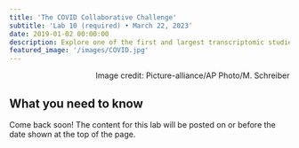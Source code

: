```yaml
---
title: 'The COVID Collaborative Challenge'
subtitle: 'Lab 10 (required) • March 22, 2023'
date: 2019-01-02 00:00:00
description: Explore one of the first and largest transcriptomic studies of of SARS-CoV-2. You start by parsing the study metadata to identify a question you're interested in, formulate a hypothesis, and carry out an analysis of the data to test this hypothesis.
featured_image: '/images/COVID.jpg'
---
```


<div style="text-align: right"> Image credit: Picture-alliance/AP Photo/M. Schreiber </div>

## What you need to know

Come back soon!  The content for this lab will be posted on or before the date shown at the top of the page.


